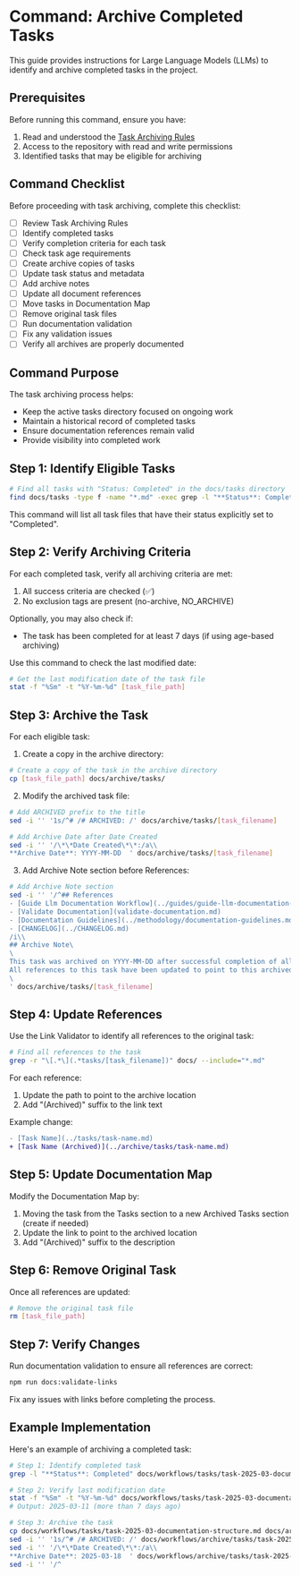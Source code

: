 # Command: Archive Completed Tasks

This guide provides instructions for Large Language Models (LLMs) to identify and archive completed tasks in the project.

## Prerequisites

Before running this command, ensure you have:

1. Read and understood the [Task Archiving Rules](../rules/task-archiving-rules.md)
2. Access to the repository with read and write permissions
3. Identified tasks that may be eligible for archiving

## Command Checklist

Before proceeding with task archiving, complete this checklist:

- [ ] Review Task Archiving Rules
- [ ] Identify completed tasks
- [ ] Verify completion criteria for each task
- [ ] Check task age requirements
- [ ] Create archive copies of tasks
- [ ] Update task status and metadata
- [ ] Add archive notes
- [ ] Update all document references
- [ ] Move tasks in Documentation Map
- [ ] Remove original task files
- [ ] Run documentation validation
- [ ] Fix any validation issues
- [ ] Verify all archives are properly documented

## Command Purpose

The task archiving process helps:

- Keep the active tasks directory focused on ongoing work
- Maintain a historical record of completed tasks
- Ensure documentation references remain valid
- Provide visibility into completed work

## Step 1: Identify Eligible Tasks

```bash
# Find all tasks with "Status: Completed" in the docs/tasks directory
find docs/tasks -type f -name "*.md" -exec grep -l "**Status**: Completed" {} \;
```

This command will list all task files that have their status explicitly set to "Completed".

## Step 2: Verify Archiving Criteria

For each completed task, verify all archiving criteria are met:

1. All success criteria are checked (✅)
2. No exclusion tags are present (no-archive, NO_ARCHIVE)

Optionally, you may also check if:

- The task has been completed for at least 7 days (if using age-based archiving)

Use this command to check the last modified date:

```bash
# Get the last modification date of the task file
stat -f "%Sm" -t "%Y-%m-%d" [task_file_path]
```

## Step 3: Archive the Task

For each eligible task:

1. Create a copy in the archive directory:

```bash
# Create a copy of the task in the archive directory
cp [task_file_path] docs/archive/tasks/
```

2. Modify the archived task file:

```bash
# Add ARCHIVED prefix to the title
sed -i '' '1s/^# /# ARCHIVED: /' docs/archive/tasks/[task_filename]

# Add Archive Date after Date Created
sed -i '' '/\*\*Date Created\*\*:/a\\
**Archive Date**: YYYY-MM-DD  ' docs/archive/tasks/[task_filename]
```

3. Add Archive Note section before References:

```bash
# Add Archive Note section
sed -i '' '/^## References
- [Guide Llm Documentation Workflow](../guides/guide-llm-documentation-workflow.md)
- [Validate Documentation](validate-documentation.md)
- [Documentation Guidelines](../methodology/documentation-guidelines.md)
- [CHANGELOG](../CHANGELOG.md)
/i\\
## Archive Note\
\
This task was archived on YYYY-MM-DD after successful completion of all objectives.\
All references to this task have been updated to point to this archived version.\
\
' docs/archive/tasks/[task_filename]
```

## Step 4: Update References

Use the Link Validator to identify all references to the original task:

```bash
# Find all references to the task
grep -r "\[.*\](.*tasks/[task_filename])" docs/ --include="*.md"
```

For each reference:

1. Update the path to point to the archive location
2. Add "(Archived)" suffix to the link text

Example change:

```diff
- [Task Name](../tasks/task-name.md)
+ [Task Name (Archived)](../archive/tasks/task-name.md)
```

## Step 5: Update Documentation Map

Modify the Documentation Map by:

1. Moving the task from the Tasks section to a new Archived Tasks section (create if needed)
2. Update the link to point to the archived location
3. Add "(Archived)" suffix to the description

## Step 6: Remove Original Task

Once all references are updated:

```bash
# Remove the original task file
rm [task_file_path]
```

## Step 7: Verify Changes

Run documentation validation to ensure all references are correct:

```bash
npm run docs:validate-links
```

Fix any issues with links before completing the process.

## Example Implementation

Here's an example of archiving a completed task:

```bash
# Step 1: Identify completed task
grep -l "**Status**: Completed" docs/workflows/tasks/task-2025-03-documentation-structure.md

# Step 2: Verify last modification date
stat -f "%Sm" -t "%Y-%m-%d" docs/workflows/tasks/task-2025-03-documentation-structure.md
# Output: 2025-03-11 (more than 7 days ago)

# Step 3: Archive the task
cp docs/workflows/tasks/task-2025-03-documentation-structure.md docs/archive/tasks/
sed -i '' '1s/^# /# ARCHIVED: /' docs/workflows/archive/tasks/task-2025-03-documentation-structure.md
sed -i '' '/\*\*Date Created\*\*:/a\\
**Archive Date**: 2025-03-18  ' docs/workflows/archive/tasks/task-2025-03-documentation-structure.md
sed -i '' '/^
```

